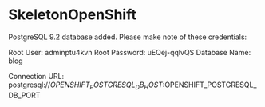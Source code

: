 # SkeletonOpenShift
PostgreSQL 9.2 database added.  Please make note of these credentials:

   Root User: adminptu4kvn
   Root Password: uEQej-qqlvQS
   Database Name: blog

Connection URL: postgresql://$OPENSHIFT_POSTGRESQL_DB_HOST:$OPENSHIFT_POSTGRESQL_DB_PORT


